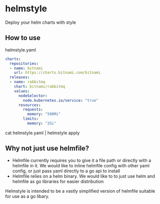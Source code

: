 # helmstyle
Deploy your helm charts with style

## How to use

helmstyle.yaml
```yaml
charts:
  repositories:
  - name: bitnami
    url: https://charts.bitnami.com/bitnami
  releases:
  - name: rabbitmq
    chart: bitnami/rabbitmq
    values:
      nodeSelector:
        node.kubernetes.io/service: "true"
      resources:
        requests:
          memory: "500Mi"
        limits:
          memory: "2Gi"
```

cat helmstyle.yaml | helmstyle apply 


## Why not just use helmfile?
* Helmfile currently requires you to give it a file path or directly with a helmfile in it.   We would like to inline helmfile config with other yaml config, or just pass yaml directly to a go api to install
* Helmfile relies on a helm binary.   We would like to to just use helm and helmfile as go libraries for easier distribution

Helmstyle is intended to be a vastly simplified version of helmfile suitable for use as a go libary.  



